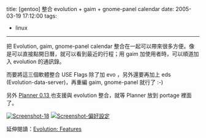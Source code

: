 title: \[gentoo\] 整合 evolution + gaim + gnome-panel calendar
date: 2005-03-19 17:12:00
tags: 
- linux
---

把 Evolution, gaim, gnome-panel calendar 整合在一起可以帶來很多方便。像是可以直接點開日曆，就可以看到最近的行程；用 gaim 加使用者時，可以順道加入 evolution 的通訊錄。

而要將這三個軟體整合 USE Flags 除了加 evo ，另外還要再加上 eds (Evolution-data-server)，再重編 gaim, gnome-panel 就行了 :-)

另外 [Planner 0.13 ](http://www.imendio.com/projects/planner/) 也支援與 evolution 整合，就等 Planner 放到 portage 裡面了。

[![Screenshot-18](http://wshlab2.ee.kuas.edu.tw/%7Eyurenju/albums/screenshot/Screenshot_18.thumb.png "Screenshot-18")](http://wshlab2.ee.kuas.edu.tw/%7Eyurenju/gallery/screenshot/Screenshot_18) [![Screenshot-偏好設定](http://wshlab2.ee.kuas.edu.tw/%7Eyurenju/albums/screenshot/Screenshot_n_w.thumb.png "Screenshot-偏好設定")](http://wshlab2.ee.kuas.edu.tw/%7Eyurenju/gallery/screenshot/Screenshot_n_w)

延伸閱讀：[Evolution: Features](http://www.gnome.org/projects/evolution/features.shtml)